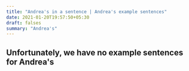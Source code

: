 ```yaml
---
title: "Andrea's in a sentence | Andrea's example sentences"
date: 2021-01-20T19:57:50+05:30
draft: falses
summary: "Andrea's"
---
```

## Unfortunately, we have no example sentences for Andrea's                 
